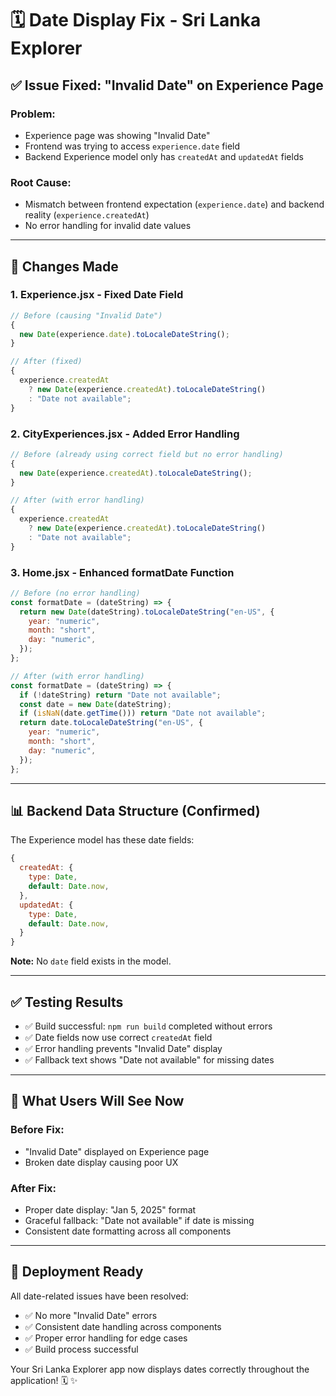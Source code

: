 # 🗓️ Date Display Fix - Sri Lanka Explorer

## ✅ **Issue Fixed: "Invalid Date" on Experience Page**

### **Problem:**

- Experience page was showing "Invalid Date"
- Frontend was trying to access `experience.date` field
- Backend Experience model only has `createdAt` and `updatedAt` fields

### **Root Cause:**

- Mismatch between frontend expectation (`experience.date`) and backend reality (`experience.createdAt`)
- No error handling for invalid date values

---

## 🔧 **Changes Made**

### **1. Experience.jsx - Fixed Date Field**

```jsx
// Before (causing "Invalid Date")
{
  new Date(experience.date).toLocaleDateString();
}

// After (fixed)
{
  experience.createdAt
    ? new Date(experience.createdAt).toLocaleDateString()
    : "Date not available";
}
```

### **2. CityExperiences.jsx - Added Error Handling**

```jsx
// Before (already using correct field but no error handling)
{
  new Date(experience.createdAt).toLocaleDateString();
}

// After (with error handling)
{
  experience.createdAt
    ? new Date(experience.createdAt).toLocaleDateString()
    : "Date not available";
}
```

### **3. Home.jsx - Enhanced formatDate Function**

```jsx
// Before (no error handling)
const formatDate = (dateString) => {
  return new Date(dateString).toLocaleDateString("en-US", {
    year: "numeric",
    month: "short",
    day: "numeric",
  });
};

// After (with error handling)
const formatDate = (dateString) => {
  if (!dateString) return "Date not available";
  const date = new Date(dateString);
  if (isNaN(date.getTime())) return "Date not available";
  return date.toLocaleDateString("en-US", {
    year: "numeric",
    month: "short",
    day: "numeric",
  });
};
```

---

## 📊 **Backend Data Structure (Confirmed)**

The Experience model has these date fields:

```javascript
{
  createdAt: {
    type: Date,
    default: Date.now,
  },
  updatedAt: {
    type: Date,
    default: Date.now,
  }
}
```

**Note:** No `date` field exists in the model.

---

## ✅ **Testing Results**

- ✅ Build successful: `npm run build` completed without errors
- ✅ Date fields now use correct `createdAt` field
- ✅ Error handling prevents "Invalid Date" display
- ✅ Fallback text shows "Date not available" for missing dates

---

## 🎯 **What Users Will See Now**

### **Before Fix:**

- "Invalid Date" displayed on Experience page
- Broken date display causing poor UX

### **After Fix:**

- Proper date display: "Jan 5, 2025" format
- Graceful fallback: "Date not available" if date is missing
- Consistent date formatting across all components

---

## 🚀 **Deployment Ready**

All date-related issues have been resolved:

- ✅ No more "Invalid Date" errors
- ✅ Consistent date handling across components
- ✅ Proper error handling for edge cases
- ✅ Build process successful

Your Sri Lanka Explorer app now displays dates correctly throughout the application! 🗓️ ✨

